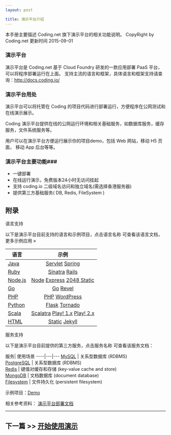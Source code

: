 ```yaml
---
layout: post

title: 演示平台介绍
---
```


本手册主要描述 Coding.net 旗下演示平台的相关功能说明。
CopyRight by Coding.net  更新时间 2015-09-01

### 演示平台 ###

演示平台是 Coding.net 基于 Cloud Foundry 研发的一款应用部署 PaaS 平台，可以将程序部署运行在上面。
支持主流的语言和框架，具体语言和框架支持请查询：http://docs.coding.io/


### 演示平台用处 ###

演示平台可以将托管在 Coding 的项目代码进行部署运行，方便程序在公网测试和在线演示展示。

Coding 演示平台提供在线的公网运行环境和相关基础服务，如数据库服务，缓存服务，文件系统服务等。

用户可以在演示平台方便运行展示你的项目demo，包括 Web 网站，移动 H5 页面， 移动 App 后台等等。


### 演示平台主要功能###

 - 一键部署
 - 在线运行演示，免费版本24小时无访问挂起
 - 支持 coding.io 二级域名访问和独立域名(需选择香港服务器)
 - 提供第三方基础服务( DB, Redis, FileSystem )
 

附录
---

语言支持

以下是演示平台目前支持的语言和示例项目，点击语言名称 可查看该语言文档，更多示例应用 »

语言|	示例
---| :----: 
[Java](http://docs.coding.io/languages/java/)	 | [Servlet](https://coding.net/u/demo/p/java-hello) [Spring](https://coding.net/u/demo/p/spring-hello)
[Ruby](http://docs.coding.io/languages/ruby/) | [Sinatra](https://coding.net/u/demo/p/ruby-hello) [Rails](https://coding.net/u/demo/p/rails-hello)
[Node.js](http://docs.coding.io/languages/nodejs/) | [Node](https://coding.net/u/demo/p/node-hello) [Express](https://coding.net/u/demo/p/express-hello) [2048 Static](https://coding.net/u/demo/p/node-2048)
[Go](http://docs.coding.io/languages/go/) |	[Go](https://coding.net/u/demo/p/go-hello) [Revel](https://coding.net/u/demo/p/revel-chat) 
[PHP](http://docs.coding.io/languages/php/) |	[PHP](https://coding.net/u/demo/p/php-hello) [WordPress](https://coding.net/u/demo/p/php-wordpress)
[Python](http://docs.coding.io/languages/python/) | [Flask](https://coding.net/u/demo/p/python-hello) [Tornado](https://coding.net/u/demo/p/python-tornado)
[Scala](http://docs.coding.io/languages/scala/) | [Scalatra](https://coding.net/u/demo/p/scala-hello) [Play! 1.x](https://coding.net/u/demo/p/play-hello) [Play! 2.x](https://coding.net/u/demo/p/play2-hello)
[HTML](http://docs.coding.io/languages/html/) | [Static](https://coding.net/u/demo/p/static-site) [Jekyll](https://coding.net/u/bluishoul/p/static-web)

服务支持

以下是演示平台目前提供的第三方服务，点击服务名称 可查看该服务文档：

服务|  使用场景
----|---|---
[MySQL](http://docs.coding.io/services/mysql/) |	关系型数据库 (RDBMS)  
[PostgreSQL](http://docs.coding.io/services/postgresql/)	| 关系型数据库 (RDBMS)   
[Redis](http://docs.coding.io/services/redis/) | 键值对缓存和存储 (key-value cache and store)  
[MongoDB](http://docs.coding.io/services/mongodb/) | 文档数据库 (document database)  
[Filesystem](http://docs.coding.io/services/filesystem/) | 文件持久化 (persistent filesystem)  

示例项目：[Demo](https://coding.net/u/demo/p/node-2048)

相关参考资料： 
[演示平台部署文档](http://docs.coding.io)

---

## 下一篇 >> [开始使用演示](/help/doc/paas/getting-started.html)
